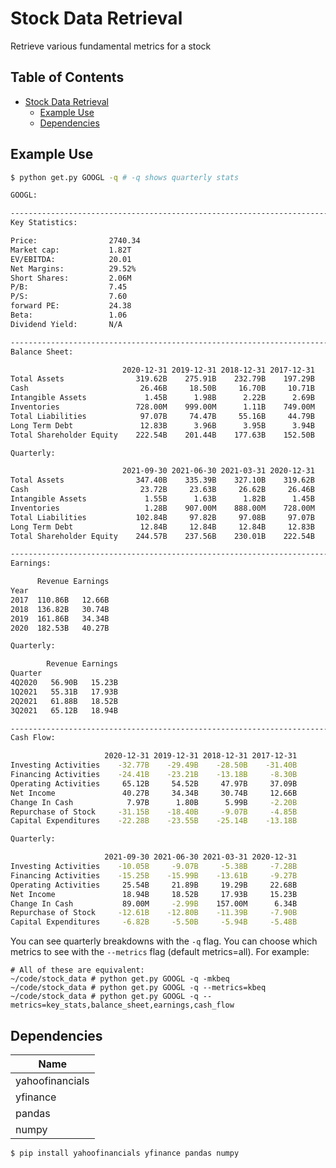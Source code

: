 <!-- markdown-toc start - Don't edit this section. Run M-x markdown-toc-refresh-toc -->
# Stock Data Retrieval

Retrieve various fundamental metrics for a stock

## Table of Contents

- [Stock Data Retrieval](#stock-data-retrieval)
    - [Example Use](#example-use)
    - [Dependencies](#dependencies)

<!-- markdown-toc end -->

## Example Use

```bash
$ python get.py GOOGL -q # -q shows quarterly stats

GOOGL:

--------------------------------------------------------------------------------
Key Statistics:

Price:                2740.34
Market cap:           1.82T
EV/EBITDA:            20.01
Net Margins:          29.52%
Short Shares:         2.06M
P/B:                  7.45
P/S:                  7.60
forward PE:           24.38
Beta:                 1.06
Dividend Yield:       N/A

--------------------------------------------------------------------------------
Balance Sheet:

                         2020-12-31 2019-12-31 2018-12-31 2017-12-31
Total Assets                319.62B    275.91B    232.79B    197.29B
Cash                         26.46B     18.50B     16.70B     10.71B
Intangible Assets             1.45B      1.98B      2.22B      2.69B
Inventories                 728.00M    999.00M      1.11B    749.00M
Total Liabilities            97.07B     74.47B     55.16B     44.79B
Long Term Debt               12.83B      3.96B      3.95B      3.94B
Total Shareholder Equity    222.54B    201.44B    177.63B    152.50B

Quarterly:

                         2021-09-30 2021-06-30 2021-03-31 2020-12-31
Total Assets                347.40B    335.39B    327.10B    319.62B
Cash                         23.72B     23.63B     26.62B     26.46B
Intangible Assets             1.55B      1.63B      1.82B      1.45B
Inventories                   1.28B    907.00M    888.00M    728.00M
Total Liabilities           102.84B     97.82B     97.08B     97.07B
Long Term Debt               12.84B     12.84B     12.84B     12.83B
Total Shareholder Equity    244.57B    237.56B    230.01B    222.54B

--------------------------------------------------------------------------------
Earnings:

      Revenue Earnings
Year
2017  110.86B   12.66B
2018  136.82B   30.74B
2019  161.86B   34.34B
2020  182.53B   40.27B

Quarterly:

        Revenue Earnings
Quarter
4Q2020   56.90B   15.23B
1Q2021   55.31B   17.93B
2Q2021   61.88B   18.52B
3Q2021   65.12B   18.94B

--------------------------------------------------------------------------------
Cash Flow:

                     2020-12-31 2019-12-31 2018-12-31 2017-12-31
Investing Activities    -32.77B    -29.49B    -28.50B    -31.40B
Financing Activities    -24.41B    -23.21B    -13.18B     -8.30B
Operating Activities     65.12B     54.52B     47.97B     37.09B
Net Income               40.27B     34.34B     30.74B     12.66B
Change In Cash            7.97B      1.80B      5.99B     -2.20B
Repurchase of Stock     -31.15B    -18.40B     -9.07B     -4.85B
Capital Expenditures    -22.28B    -23.55B    -25.14B    -13.18B

Quarterly:

                     2021-09-30 2021-06-30 2021-03-31 2020-12-31
Investing Activities    -10.05B     -9.07B     -5.38B     -7.28B
Financing Activities    -15.25B    -15.99B    -13.61B     -9.27B
Operating Activities     25.54B     21.89B     19.29B     22.68B
Net Income               18.94B     18.52B     17.93B     15.23B
Change In Cash           89.00M     -2.99B    157.00M      6.34B
Repurchase of Stock     -12.61B    -12.80B    -11.39B     -7.90B
Capital Expenditures     -6.82B     -5.50B     -5.94B     -5.48B
```

You can see quarterly breakdowns with the `-q` flag. You can choose which metrics to see
with the `--metrics` flag (default metrics=all). For example:

```
# All of these are equivalent:
~/code/stock_data # python get.py GOOGL -q -mkbeq
~/code/stock_data # python get.py GOOGL -q --metrics=kbeq
~/code/stock_data # python get.py GOOGL -q --metrics=key_stats,balance_sheet,earnings,cash_flow
```

## Dependencies

| Name            |
|--               |
| yahoofinancials |
| yfinance        |
| pandas          |
| numpy           |

```
$ pip install yahoofinancials yfinance pandas numpy
```

